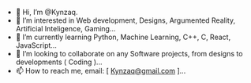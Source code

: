 - 👋 Hi, I’m @Kynzaq.
- 👀 I’m interested in Web development, Designs, Argumented Reality, Artificial Inteligence, Gaming...
- 🌱 I’m currently learning Python, Machine Learning, C++, C, React, JavaScript...
- 💞️ I’m looking to collaborate on any Software projects, from designs to developments ( Coding )...
- 📫 How to reach me, email: [ Kynzaq@gmail.com ]...

<!---
Kynzaq/Kynzaq is a ✨ special ✨ repository because its `README.md` (this file) appears on your GitHub profile.
You can click the Preview link to take a look at your changes.
--->
